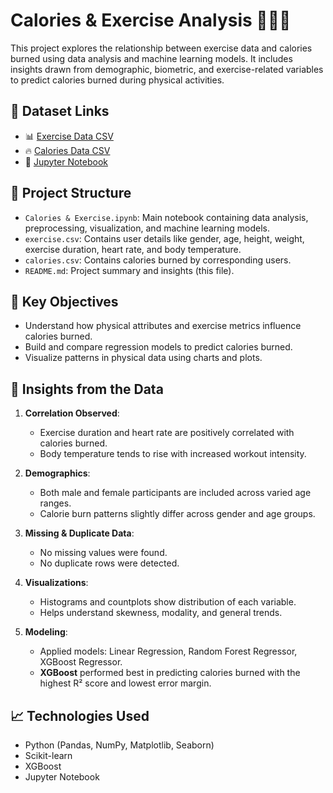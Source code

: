 # Calories & Exercise Analysis 🏋️‍♀️🔥

This project explores the relationship between exercise data and calories burned using data analysis and machine learning models. It includes insights drawn from demographic, biometric, and exercise-related variables to predict calories burned during physical activities.

## 🔗 Dataset Links

- 📊 [Exercise Data CSV](https://github.com/allisha24banu/Calories-Exercise/blob/main/exercise.csv)
- 🔥 [Calories Data CSV](https://github.com/allisha24banu/Calories-Exercise/blob/main/calories.csv)
- 📒 [Jupyter Notebook](https://github.com/allisha24banu/Calories-Exercise/blob/main/Calories%20%26%20Exercise.ipynb)

## 📁 Project Structure

- `Calories & Exercise.ipynb`: Main notebook containing data analysis, preprocessing, visualization, and machine learning models.
- `exercise.csv`: Contains user details like gender, age, height, weight, exercise duration, heart rate, and body temperature.
- `calories.csv`: Contains calories burned by corresponding users.
- `README.md`: Project summary and insights (this file).

## 📌 Key Objectives

- Understand how physical attributes and exercise metrics influence calories burned.
- Build and compare regression models to predict calories burned.
- Visualize patterns in physical data using charts and plots.

## 🧠 Insights from the Data

1. **Correlation Observed**:
   - Exercise duration and heart rate are positively correlated with calories burned.
   - Body temperature tends to rise with increased workout intensity.

2. **Demographics**:
   - Both male and female participants are included across varied age ranges.
   - Calorie burn patterns slightly differ across gender and age groups.

3. **Missing & Duplicate Data**:
   - No missing values were found.
   - No duplicate rows were detected.

4. **Visualizations**:
   - Histograms and countplots show distribution of each variable.
   - Helps understand skewness, modality, and general trends.

5. **Modeling**:
   - Applied models: Linear Regression, Random Forest Regressor, XGBoost Regressor.
   - **XGBoost** performed best in predicting calories burned with the highest R² score and lowest error margin.

## 📈 Technologies Used

- Python (Pandas, NumPy, Matplotlib, Seaborn)
- Scikit-learn
- XGBoost
- Jupyter Notebook
